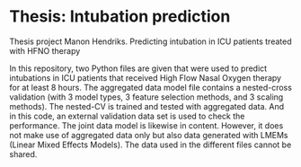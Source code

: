# Thesis: Intubation prediction
Thesis project Manon Hendriks. Predicting intubation in ICU patients treated with HFNO therapy 

In this repository, two Python files are given that were used to predict intubations in ICU patients that received High Flow Nasal Oxygen therapy for at least 8 hours. The aggregated data model file contains a nested-cross validation (with 3 model types, 3 feature selection methods, and 3 scaling methods). The nested-CV is trained and tested with aggregated data. And in this code, an external validation data set is used to check the performance. The joint data model is likewise in content. However, it does not make use of aggregated data only but also data generated with LMEMs (Linear Mixed Effects Models).
The data used in the different files cannot be shared.
